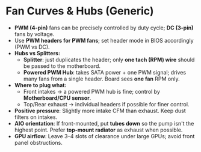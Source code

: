 # Fan Curves & Hubs (Generic)

- **PWM (4-pin)** fans can be precisely controlled by duty cycle; **DC (3-pin)** fans by voltage.
- Use **PWM headers for PWM fans**; set header mode in BIOS accordingly (PWM vs DC).
- **Hubs vs Splitters:**
  - **Splitter**: just duplicates the header; only **one tach (RPM) wire** should be passed to the motherboard.
  - **Powered PWM Hub**: takes SATA power + one PWM signal; drives many fans from a single header. Board sees **one fan** RPM only.
- **Where to plug what:**
  - Front intakes → a powered PWM hub is fine; control by **Motherboard/CPU sensor**.
  - Top/Rear exhaust → individual headers if possible for finer control.
- **Positive pressure**: Slightly more intake CFM than exhaust. Keep dust filters on intakes.
- **AIO orientation**: If front-mounted, put **tubes down** so the pump isn't the highest point. Prefer **top-mount radiator** as exhaust when possible.
- **GPU airflow**: Leave 3–4 slots of clearance under large GPUs; avoid front panel obstructions.
